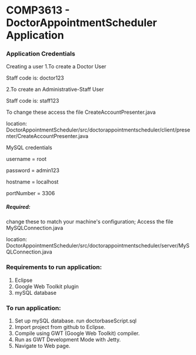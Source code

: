 # COMP3613 - DoctorAppointmentScheduler Application

### Application Credentials
 Creating a user
  1.To create a Doctor User 
  
  Staff code is: doctor123 
  
  2.To create an Administrative-Staff User
  
  Staff code is: staff123 
  
 To change these access the file CreateAccountPresenter.java
 
 location: DoctorAppointmentScheduler/src/doctorappointmentscheduler/client/presenter/CreateAccountPresenter.java

MySQL credentials

username = root

password = admin123

hostname = localhost

portNumber = 3306

##### Required: 
change these to match your machine's configuration; Access the file MySQLConnection.java

location: DoctorAppointmentScheduler/src/doctorappointmentscheduler/server/MySQLConnection.java 

### Requirements to run application:
  1. Eclipse
  2. Google Web Toolkit plugin
  3. mySQL database

### To run application:
  1. Set up mySQL database.
      run doctorbaseScript.sql
  2. Import project from github to Eclipse.
  3. Compile using GWT (Google Web Toolkit) compiler.
  4. Run as GWT Development Mode with Jetty. 
  5. Navigate to Web page.
